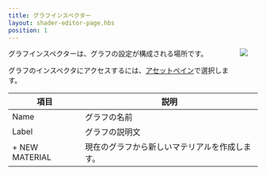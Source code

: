 ```yaml
---
title: グラフインスペクター
layout: shader-editor-page.hbs
position: 1
---
```


<img loading="lazy" src="/images/shader-editor/inspector-pane-graph.png" style="float: right; padding: 20px; padding-top: 0px;">

グラフインスペクターは、グラフの設定が構成される場所です。

グラフのインスペクタにアクセスするには、[アセットペイン][1]で選択します。

| 項目 | 説明 |
|---|---|
| Name | グラフの名前
| Label | グラフの説明文 |
|\+ NEW MATERIAL | 現在のグラフから新しいマテリアルを作成します。 |

[1]: /shader-editor/window-layout/assets-pane
